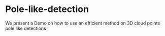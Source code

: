 # Pole-like-detection
We present a Demo on how to use an efficient method on 3D cloud points pole like detections
